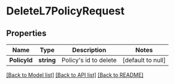 # DeleteL7PolicyRequest

## Properties
Name | Type | Description | Notes
------------ | ------------- | ------------- | -------------
**PolicyId** | **string** | Policy&#39;s id to delete | [default to null]

[[Back to Model list]](../README.md#documentation-for-models) [[Back to API list]](../README.md#documentation-for-api-endpoints) [[Back to README]](../README.md)


